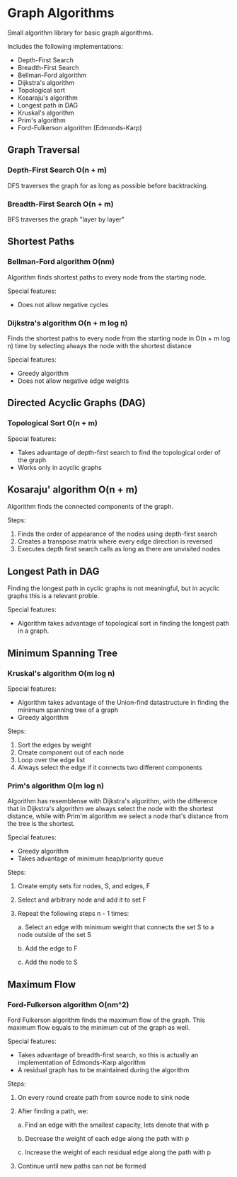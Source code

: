 # Graph Algorithms

Small algorithm library for basic graph algorithms.

Includes the following implementations:
* Depth-First Search
* Breadth-First Search
* Bellman-Ford algorithm
* Dijkstra's algorithm
* Topological sort
* Kosaraju's algorithm
* Longest path in DAG
* Kruskal's algorithm
* Prim's algorithm
* Ford-Fulkerson algorithm (Edmonds-Karp)

## Graph Traversal

### Depth-First Search O(n + m)

DFS traverses the graph for as long as possible before backtracking.

### Breadth-First Search O(n + m)

BFS traverses the graph "layer by layer"

## Shortest Paths

### Bellman-Ford algorithm O(nm)

Algorithm finds shortest paths to every node from the starting node. 

Special features:
* Does not allow negative cycles

### Dijkstra's algorithm O(n + m log n)

Finds the shortest paths to every node from the starting node in O(n + m log n) time by selecting always the node with the shortest distance

Special features:
* Greedy algorithm
* Does not allow negative edge weights

## Directed Acyclic Graphs (DAG)

### Topological Sort O(n + m)

Special features:
* Takes advantage of depth-first search to find the topological order of the graph
* Works only in acyclic graphs

## Kosaraju' algorithm O(n + m)

Algorithm finds the connected components of the graph.

Steps:
1. Finds the order of appearance of the nodes using depth-first search
2. Creates a transpose matrix where every edge direction is reversed
3. Executes depth first search calls as long as there are unvisited nodes

## Longest Path in DAG

Finding the longest path in cyclic graphs is not meaningful, but in acyclic graphs this is a relevant proble.

Special features: 
* Algorithm takes advantage of topological sort in finding the longest path in a graph.

## Minimum Spanning Tree

### Kruskal's algorithm O(m log n)

Special features:
* Algorithm takes advantage of the Union-find datastructure in finding the minimum spanning tree of a graph
* Greedy algorithm

Steps:
1. Sort the edges by weight
2. Create component out of each node
3. Loop over the edge list
2. Always select the edge if it connects two different components

### Prim's algorithm O(m log n)

Algorithm has resemblense with Dijkstra's algorithm, with the difference that in Dijkstra's algorithm we always select the node with the
shortest distance, while with Prim'm algorithm we select a node that's distance from the tree is the shortest.

Special features:
* Greedy algorithm
* Takes advantage of minimum heap/priority queue

Steps:
1. Create empty sets for nodes, S, and edges, F
2. Select and arbitrary node and add it to set F
3. Repeat the following steps n - 1 times:
	
	a. Select an edge with minimum weight that connects the set S to a node outside of the set S
	
	b. Add the edge to F
	
	c. Add the node to S

## Maximum Flow

### Ford-Fulkerson algorithm O(nm^2)

Ford Fulkerson algorithm finds the maximum flow of the graph. This maximum flow equals to the minimum cut of the graph as well.

Special features:
* Takes advantage of breadth-first search, so this is actually an implementation of Edmonds-Karp algorithm
* A residual graph has to be maintained during the algorithm

Steps:
1. On every round create path from source node to sink node
2. After finding a path, we:
	
	a. Find an edge with the smallest capacity, lets denote that with p
	
	b. Decrease the weight of each edge along the path with p
	
	c. Increase the weight of each residual edge along the path with p
3. Continue until new paths can not be formed



